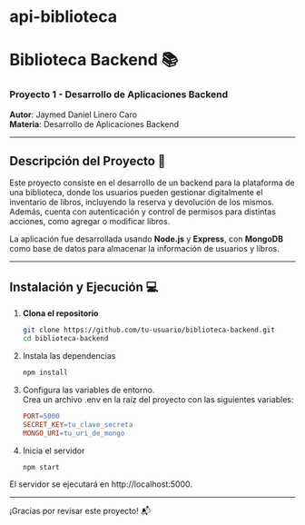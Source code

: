 # api-biblioteca
# Biblioteca Backend 📚

### Proyecto 1 - Desarrollo de Aplicaciones Backend

**Autor**: Jaymed Daniel Linero Caro  
**Materia**: Desarrollo de Aplicaciones Backend

---

## Descripción del Proyecto 🚀

Este proyecto consiste en el desarrollo de un backend para la plataforma de una biblioteca, donde los usuarios pueden gestionar digitalmente el inventario de libros, incluyendo la reserva y devolución de los mismos. Además, cuenta con autenticación y control de permisos para distintas acciones, como agregar o modificar libros.

La aplicación fue desarrollada usando **Node.js** y **Express**, con **MongoDB** como base de datos para almacenar la información de usuarios y libros.

---

## Instalación y Ejecución 💻

1. **Clona el repositorio**  
   ```bash
   git clone https://github.com/tu-usuario/biblioteca-backend.git
   cd biblioteca-backend

2. Instala las dependencias
    ```bash
    npm install
    
3. Configura las variables de entorno.\
    Crea un archivo .env en la raíz del proyecto con las siguientes variables:

    ```makefile
    PORT=5000
    SECRET_KEY=tu_clave_secreta
    MONGO_URI=tu_uri_de_mongo

4. Inicia el servidor
    ```bash
    npm start
El servidor se ejecutará en http://localhost:5000.

---
¡Gracias por revisar este proyecto! 📬